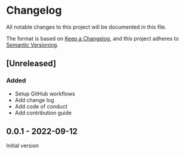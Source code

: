 # Changelog

All notable changes to this project will be documented in this file.

The format is based on [Keep a Changelog](https://keepachangelog.com/en/1.0.0/), and this project adheres to [Semantic Versioning](https://semver.org/spec/v2.0.0.html).

## [Unreleased]

### Added

- Setup GitHub workflows
- Add change log
- Add code of conduct
- Add contribution guide

## 0.0.1 - 2022-09-12

Initial version

<!--
## Template

### Added

- for new features

### Changed

- for changes in existing functionality

### Fixed

- for any bug fixes

### Security

- in case of vulnerabilities

### Deprecated

- for soon-to-be removed features

### Removed

- for now removed features

### Upgrades

- for dependency upgrades
-->

[0.0.1]: https://github.com/wildfly-extras/wildfly-grpc-feature-pack/compare/vTemplate...v0.0.1
